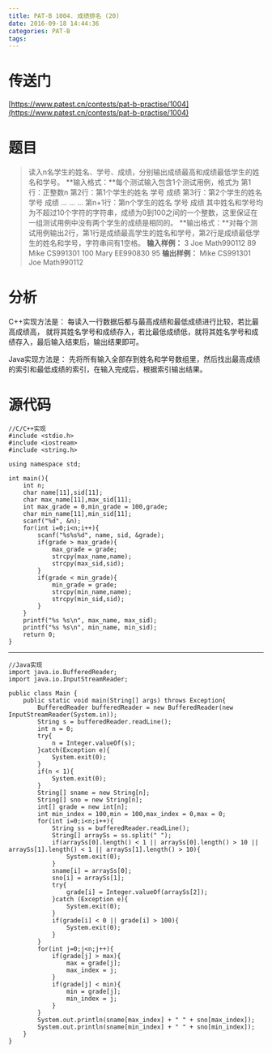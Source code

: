 ```yaml
---
title: PAT-B 1004. 成绩排名 (20)
date: 2016-09-18 14:44:36
categories: PAT-B
tags:
---
```

# 传送门
[https://www.patest.cn/contests/pat-b-practise/1004](https://www.patest.cn/contests/pat-b-practise/1004)
<!--more-->
# 题目
> 读入n名学生的姓名、学号、成绩，分别输出成绩最高和成绩最低学生的姓名和学号。
**输入格式：**每个测试输入包含1个测试用例，格式为
第1行：正整数n
第2行：第1个学生的姓名 学号 成绩
第3行：第2个学生的姓名 学号 成绩
... ... ...
第n+1行：第n个学生的姓名 学号 成绩
其中姓名和学号均为不超过10个字符的字符串，成绩为0到100之间的一个整数，这里保证在一组测试用例中没有两个学生的成绩是相同的。
**输出格式：**对每个测试用例输出2行，第1行是成绩最高学生的姓名和学号，第2行是成绩最低学生的姓名和学号，字符串间有1空格。
**输入样例：**
3
Joe Math990112 89
Mike CS991301 100
Mary EE990830 95
**输出样例：**
Mike CS991301
Joe Math990112

# 分析
C++实现方法是：
每读入一行数据后都与最高成绩和最低成绩进行比较，若比最高成绩高， 就将其姓名学号和成绩存入，若比最低成绩低，就将其姓名学号和成绩存入，最后输入结束后，输出结果即可。

Java实现方法是：
先将所有输入全部存到姓名和学号数组里，然后找出最高成绩的索引和最低成绩的索引，在输入完成后，根据索引输出结果。

# 源代码

    //C/C++实现
    #include <stdio.h>
    #include <iostream>
    #include <string.h>

    using namespace std;

    int main(){
    	int n;
    	char name[11],sid[11];
    	char max_name[11],max_sid[11];
    	int max_grade = 0,min_grade = 100,grade;
    	char min_name[11],min_sid[11];
    	scanf("%d", &n);
    	for(int i=0;i<n;i++){
    		scanf("%s%s%d", name, sid, &grade);
    		if(grade > max_grade){
    			max_grade = grade;
    			strcpy(max_name,name);
    			strcpy(max_sid,sid);
    		}
    		if(grade < min_grade){
    			min_grade = grade;
    			strcpy(min_name,name);
    			strcpy(min_sid,sid);
    		}
    	}
    	printf("%s %s\n", max_name, max_sid);
    	printf("%s %s\n", min_name, min_sid);
    	return 0;
    }

***

    //Java实现
    import java.io.BufferedReader;
    import java.io.InputStreamReader;

    public class Main {
        public static void main(String[] args) throws Exception{
            BufferedReader bufferedReader = new BufferedReader(new InputStreamReader(System.in));
            String s = bufferedReader.readLine();
            int n = 0;
            try{
                n = Integer.valueOf(s);
            }catch(Exception e){
                System.exit(0);
            }
            if(n < 1){
                System.exit(0);
            }
            String[] sname = new String[n];
            String[] sno = new String[n];
            int[] grade = new int[n];
            int min_index = 100,min = 100,max_index = 0,max = 0;
            for(int i=0;i<n;i++){
                String ss = bufferedReader.readLine();
                String[] arraySs = ss.split(" ");
                if(arraySs[0].length() < 1 || arraySs[0].length() > 10 || arraySs[1].length() < 1 || arraySs[1].length() > 10){
                    System.exit(0);
                }
                sname[i] = arraySs[0];
                sno[i] = arraySs[1];
                try{
                    grade[i] = Integer.valueOf(arraySs[2]);
                }catch (Exception e){
                    System.exit(0);
                }
                if(grade[i] < 0 || grade[i] > 100){
                    System.exit(0);
                }
            }
            for(int j=0;j<n;j++){
                if(grade[j] > max){
                    max = grade[j];
                    max_index = j;
                }
                if(grade[j] < min){
                    min = grade[j];
                    min_index = j;
                }
            }
            System.out.println(sname[max_index] + " " + sno[max_index]);
            System.out.println(sname[min_index] + " " + sno[min_index]);
        }
    }